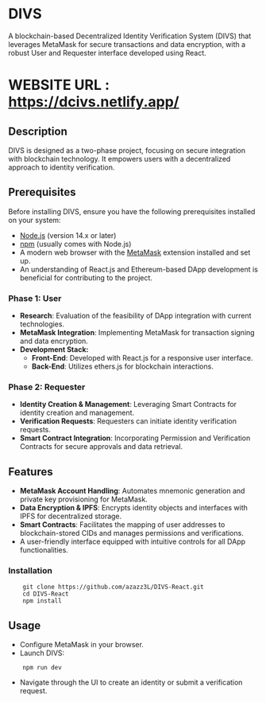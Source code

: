 # DIVS

A blockchain-based Decentralized Identity Verification System (DIVS) that leverages MetaMask for secure transactions and data encryption, with a robust User and Requester interface developed using React.
# WEBSITE URL : https://dcivs.netlify.app/
## Description

DIVS is designed as a two-phase project, focusing on secure integration with blockchain technology. It empowers users with a decentralized approach to identity verification.

## Prerequisites

Before installing DIVS, ensure you have the following prerequisites installed on your system:

- [Node.js](https://nodejs.org/en) (version 14.x or later)
- [npm](https://www.npmjs.com) (usually comes with Node.js)
- A modern web browser with the [MetaMask](https://metamask.io/download/) extension installed and set up.
- An understanding of React.js and Ethereum-based DApp development is beneficial for contributing to the project.

### Phase 1: User

- **Research**: Evaluation of the feasibility of DApp integration with current technologies.
- **MetaMask Integration**: Implementing MetaMask for transaction signing and data encryption.
- **Development Stack:**
  - **Front-End**: Developed with React.js for a responsive user interface.
  - **Back-End**: Utilizes ethers.js for blockchain interactions.

### Phase 2: Requester

- **Identity Creation & Management**: Leveraging Smart Contracts for identity creation and management.
- **Verification Requests**: Requesters can initiate identity verification requests.
- **Smart Contract Integration**: Incorporating Permission and Verification Contracts for secure approvals and data retrieval.

## Features

- **MetaMask Account Handling**: Automates mnemonic generation and private key provisioning for MetaMask.
- **Data Encryption & IPFS**: Encrypts identity objects and interfaces with IPFS for decentralized storage.
- **Smart Contracts**: Facilitates the mapping of user addresses to blockchain-stored CIDs and manages permissions and verifications.
- A user-friendly interface equipped with intuitive controls for all DApp functionalities.

### Installation

```
    git clone https://github.com/azazz3L/DIVS-React.git
    cd DIVS-React
    npm install
```

## Usage

- Configure MetaMask in your browser.
- Launch DIVS:

```
    npm run dev
```

- Navigate through the UI to create an identity or submit a verification request.
